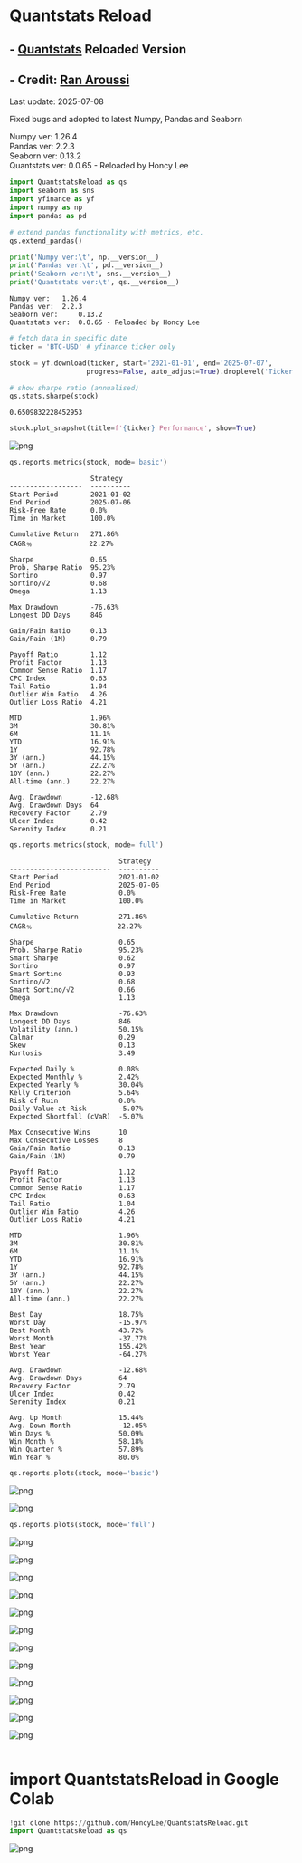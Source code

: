 # Quantstats Reload

## - [Quantstats](https://github.com/ranaroussi/quantstats) Reloaded Version

## - Credit: [Ran Aroussi](https://github.com/ranaroussi)

Last update: 2025-07-08

Fixed bugs and adopted to latest Numpy, Pandas and Seaborn

Numpy ver: 1.26.4<BR>
Pandas ver: 2.2.3<BR>
Seaborn ver: 0.13.2<BR>
Quantstats ver: 0.0.65 - Reloaded by Honcy Lee<BR>

```python
import QuantstatsReload as qs
import seaborn as sns
import yfinance as yf
import numpy as np
import pandas as pd

# extend pandas functionality with metrics, etc.
qs.extend_pandas()

print('Numpy ver:\t', np.__version__)
print('Pandas ver:\t', pd.__version__)
print('Seaborn ver:\t', sns.__version__)
print('Quantstats ver:\t', qs.__version__)
```

    Numpy ver:	 1.26.4
    Pandas ver:	 2.2.3
    Seaborn ver:	 0.13.2
    Quantstats ver:	 0.0.65 - Reloaded by Honcy Lee

```python
# fetch data in specific date
ticker = 'BTC-USD' # yfinance ticker only

stock = yf.download(ticker, start='2021-01-01', end='2025-07-07',
                   progress=False, auto_adjust=True).droplevel('Ticker',axis=1)['Close'].pct_change(1)

# show sharpe ratio (annualised)
qs.stats.sharpe(stock)
```

    0.6509832228452953

```python
stock.plot_snapshot(title=f'{ticker} Performance', show=True)
```

![png](img/output_2_0.png)

```python
qs.reports.metrics(stock, mode='basic')
```

                        Strategy
    ------------------  ----------
    Start Period        2021-01-02
    End Period          2025-07-06
    Risk-Free Rate      0.0%
    Time in Market      100.0%

    Cumulative Return   271.86%
    CAGR﹪              22.27%

    Sharpe              0.65
    Prob. Sharpe Ratio  95.23%
    Sortino             0.97
    Sortino/√2          0.68
    Omega               1.13

    Max Drawdown        -76.63%
    Longest DD Days     846

    Gain/Pain Ratio     0.13
    Gain/Pain (1M)      0.79

    Payoff Ratio        1.12
    Profit Factor       1.13
    Common Sense Ratio  1.17
    CPC Index           0.63
    Tail Ratio          1.04
    Outlier Win Ratio   4.26
    Outlier Loss Ratio  4.21

    MTD                 1.96%
    3M                  30.81%
    6M                  11.1%
    YTD                 16.91%
    1Y                  92.78%
    3Y (ann.)           44.15%
    5Y (ann.)           22.27%
    10Y (ann.)          22.27%
    All-time (ann.)     22.27%

    Avg. Drawdown       -12.68%
    Avg. Drawdown Days  64
    Recovery Factor     2.79
    Ulcer Index         0.42
    Serenity Index      0.21

```python
qs.reports.metrics(stock, mode='full')
```

                               Strategy
    -------------------------  ----------
    Start Period               2021-01-02
    End Period                 2025-07-06
    Risk-Free Rate             0.0%
    Time in Market             100.0%

    Cumulative Return          271.86%
    CAGR﹪                     22.27%

    Sharpe                     0.65
    Prob. Sharpe Ratio         95.23%
    Smart Sharpe               0.62
    Sortino                    0.97
    Smart Sortino              0.93
    Sortino/√2                 0.68
    Smart Sortino/√2           0.66
    Omega                      1.13

    Max Drawdown               -76.63%
    Longest DD Days            846
    Volatility (ann.)          50.15%
    Calmar                     0.29
    Skew                       0.13
    Kurtosis                   3.49

    Expected Daily %           0.08%
    Expected Monthly %         2.42%
    Expected Yearly %          30.04%
    Kelly Criterion            5.64%
    Risk of Ruin               0.0%
    Daily Value-at-Risk        -5.07%
    Expected Shortfall (cVaR)  -5.07%

    Max Consecutive Wins       10
    Max Consecutive Losses     8
    Gain/Pain Ratio            0.13
    Gain/Pain (1M)             0.79

    Payoff Ratio               1.12
    Profit Factor              1.13
    Common Sense Ratio         1.17
    CPC Index                  0.63
    Tail Ratio                 1.04
    Outlier Win Ratio          4.26
    Outlier Loss Ratio         4.21

    MTD                        1.96%
    3M                         30.81%
    6M                         11.1%
    YTD                        16.91%
    1Y                         92.78%
    3Y (ann.)                  44.15%
    5Y (ann.)                  22.27%
    10Y (ann.)                 22.27%
    All-time (ann.)            22.27%

    Best Day                   18.75%
    Worst Day                  -15.97%
    Best Month                 43.72%
    Worst Month                -37.77%
    Best Year                  155.42%
    Worst Year                 -64.27%

    Avg. Drawdown              -12.68%
    Avg. Drawdown Days         64
    Recovery Factor            2.79
    Ulcer Index                0.42
    Serenity Index             0.21

    Avg. Up Month              15.44%
    Avg. Down Month            -12.05%
    Win Days %                 50.09%
    Win Month %                58.18%
    Win Quarter %              57.89%
    Win Year %                 80.0%

```python
qs.reports.plots(stock, mode='basic')
```

![png](img/output_5_0.png)

![png](img/output_5_1.png)

```python
qs.reports.plots(stock, mode='full')
```

![png](img/output_6_0.png)

![png](img/output_6_1.png)

![png](img/output_6_2.png)

![png](img/output_6_3.png)

![png](img/output_6_4.png)

![png](img/output_6_5.png)

![png](img/output_6_6.png)

![png](img/output_6_7.png)

![png](img/output_6_8.png)

![png](img/output_6_9.png)

![png](img/output_6_10.png)

![png](img/output_6_11.png)

```python

```

# import QuantstatsReload in Google Colab

```python
!git clone https://github.com/HoncyLee/QuantstatsReload.git
import QuantstatsReload as qs
```

![png](img/colab.png)
